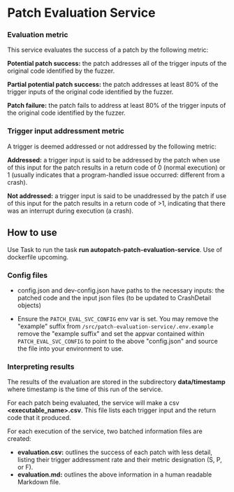 # Patch Evaluation Service

### Evaluation metric
This service evaluates the success of a patch by the following metric:

**Potential patch success:** the patch addresses all of the trigger inputs of the original code identified by the fuzzer.

**Partial potential patch success:** the patch addresses at least 80% of the trigger inputs of the original code identified by the fuzzer.

**Patch failure:** the patch fails to address at least 80% of the trigger inputs of the original code identified by the fuzzer.


### Trigger input addressment metric
A trigger is deemed addressed or not addressed by the following metric:

**Addressed:** a trigger input is said to be addressed by the patch when use of this input for the patch results in a return code of 0 (normal execution) or 1 (usually indicates that a program-handled issue occurred: different from a crash).

**Not addressed:** a trigger input is said to be unaddressed by the patch if use of this input for the patch results in a return code of >1, indicating that there was an interrupt during execution (a crash).

## How to use
Use Task to run the task **run autopatch-patch-evaluation-service**.
Use of dockerfile upcoming.

### Config files
- config.json  and dev-config.json have paths to the necessary inputs: the patched code and the input json files (to be updated to CrashDetail objects)

- Ensure the `PATCH_EVAL_SVC_CONFIG` env var is set.  You may remove the "example" suffix from `/src/patch-evaluation-service/.env.example` remove the "example suffix" and set the appvar contained within `PATCH_EVAL_SVC_CONFIG` to point to the above "config.json" and source the file into your environment to use.

### Interpreting results
The results of the evaluation are stored in the subdirectory **data/timestamp** where timestamp is the time of this run of the service.

For each patch being evaluated, the service will make a csv **<executable_name>.csv**. This file lists each trigger input and the return code that it produced.

For each execution of the service, two batched information files are created:

- **evaluation.csv:** outlines the success of each patch with less detail, listing their trigger addressment rate and their metric designation (S, P, or F).
- **evaluation.md:** outlines the above information in a human readable Markdown file.
  

